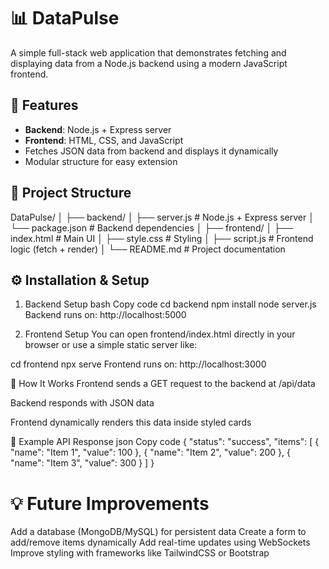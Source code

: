 # 📊 DataPulse

A simple full-stack web application that demonstrates fetching and displaying data from a Node.js backend using a modern JavaScript frontend.
## 🚀 Features
- **Backend**: Node.js + Express server
- **Frontend**: HTML, CSS, and JavaScript
- Fetches JSON data from backend and displays it dynamically
- Modular structure for easy extension

## 📂 Project Structure
DataPulse/
│
├── backend/
│ ├── server.js # Node.js + Express server
│ └── package.json # Backend dependencies
│
├── frontend/
│ ├── index.html # Main UI
│ ├── style.css # Styling
│ ├── script.js # Frontend logic (fetch + render)
│
└── README.md # Project documentation

## ⚙️ Installation & Setup

1. Backend Setup
bash
Copy code
cd backend
npm install
node server.js
Backend runs on: http://localhost:5000

2. Frontend Setup
You can open frontend/index.html directly in your browser
or use a simple static server like:

cd frontend
npx serve
Frontend runs on: http://localhost:3000

🔗 How It Works
Frontend sends a GET request to the backend at /api/data

Backend responds with JSON data

Frontend dynamically renders this data inside styled cards

📌 Example API Response
json
Copy code
{
  "status": "success",
  "items": [
    { "name": "Item 1", "value": 100 },
    { "name": "Item 2", "value": 200 },
    { "name": "Item 3", "value": 300 }
  ]
}
# 💡 Future Improvements
Add a database (MongoDB/MySQL) for persistent data
Create a form to add/remove items dynamically
Add real-time updates using WebSockets
Improve styling with frameworks like TailwindCSS or Bootstrap
